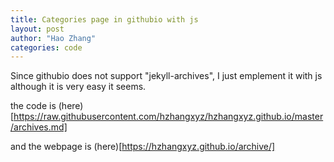 ```yaml
---
title: Categories page in githubio with js
layout: post
author: "Hao Zhang"
categories: code
---
```


Since githubio does not support "jekyll-archives", I just emplement it with js although it is very easy it seems.

the code is (here)[https://raw.githubusercontent.com/hzhangxyz/hzhangxyz.github.io/master/archives.md]

and the webpage is (here)[https://hzhangxyz.github.io/archive/]
